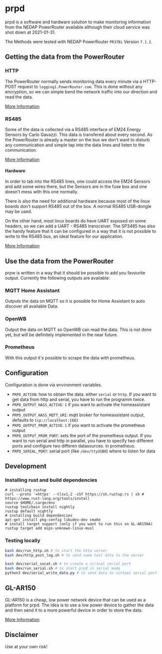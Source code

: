 # prpd

prpd is a software and hardware solution to make monitoring information from the
NEDAP PowerRouter available although their cloud service was shot down
at 2021-01-31.

The Methods were tested with NEDAP PowerRouter `PR37Bi` Version `7.1.2`.


## Getting the data from the PowerRouter

### HTTP

The PowerRouter normally sends monitoring data every minute via a HTTP-POST
request to `logging1.PowerRouter.com`. This is done without any encryption, so
we can simple bend the network traffic into our direction and read the data.

[More Information](doc/http.md)

### RS485

Some of the data is collected via a RS485 interface of EM24 Energy Sensors by
Carlo Gavazzi. This data is transfered about every second. As the PowerRouter
is already a master on the bus we don't want to disturb any communication and
simple tap into the data lines and listen to the communication.

[More Information](doc/serial.md)

#### Hardware

In order to tab into the RS485 lines, one could access the EM24 Sensors and add
some wires there, but the Sensors are in the fuse box and one doesn't mess with
this one normally.

There is also the need for additional hardware because most of the linux boards
don't support RS485 out of the box. A normal RS485 USB-dongle may be used.

On the other hand, most linux boards do have UART exposed on some headers, so
we can add a UART - RS485 transceiver. The SP3485 has also the handy feature
that it can be configured in a way that it is not possible to write to the
RS485 bus, an ideal feature for our application.

[More Information](hardware/README.md)

## Use the data from the PowerRouter

prpw is written in a way that it should be possible to add you favourite
output. Currently the following outputs are available:

### MQTT Home Assistant

Outputs the data on MQTT so it is possible for Home Assistant to auto discover
all available Data.

### OpenWB

Output the data on MQTT so OpenWB can read the data. This is not done yet, but
will be definitely implemented in the near future.

### Prometheus

With this output it's possible to scrape the data with prometheus.


## Configuration

Configuration is done via environment variables.

* `PRPD_ACTION`: how to obtain the data. either `serial` or `http`. If you want
  to get data from http and serial, you have to run the programm twice.
* `PRPD_OUTPUT_HASS_ACTIVE`: `1` if you want to activate the homeassistant output
* `PRPD_OUTPUT_HASS_MQTT_URI`: mqtt broker for homeassistant output, defaults to
  `tcp://localhost:1883`
* `PRPD_OUTPUT_PROM_ACTIVE`: `1` if you want to activate the prometheus output
* `PRPD_OUTPUT_PROM_PORT`: sets the port of the prometheus output. If you want
  to run serial and http in parallel, you have to specify two different ports
  and configure two differen datasources. in prometheus.
* `PRPD_SERIAL_PORT`: serial port (like `/dev/ttyUSB0`) where to listen for
  data

## Development

### Installing rust and build dependencies

```
# installing rustup
curl --proto '=https' --tlsv1.2 -sSf https://sh.rustup.rs | sh # https://www.rust-lang.org/tools/install
source $HOME/.cargo/env
rustup toolchain install nightly
rustup default nightly
# installing build dependencies
apt-get install pkg-config libudev-dev cmake
# install target support (only if you want to run this on GL-AR150A)
rustup target add mips-unknown-linux-musl
```

### Testing locally

```bash
bash dev/run_http.sh # to start the http server
bash dev/http_post_log.sh # to send some test data to the server

bash dev/serial_socat.sh # to create a virtual serial port
bash dev/run_serial.sh # to start prpd in serial mode
python3 dev/serial_write_data.py # to send data to virtual serial port
```

## GL-AR150

GL-AR150 is a cheap, low power network device that can be used as a platform
for prpd. The idea is to use a low power device to gather the data and then
send it to a more powerful device in order to store the data.

[More Information](hardware/GL-AR150.md)


## Disclaimer

Use at your own risk!
